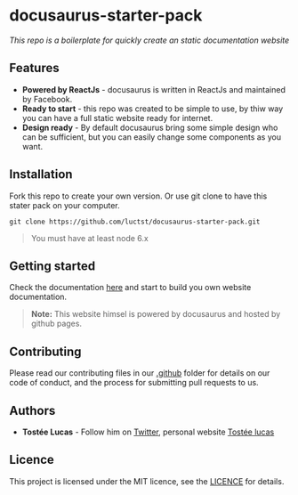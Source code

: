 # docusaurus-starter-pack
*This repo is a boilerplate for quickly create an static documentation website*


## Features
- **Powered by ReactJs** - docusaurus is written in ReactJs and maintained by Facebook.
- **Ready to start** - this repo was created to be simple to use, by thiw way you can have a full static website ready for internet.
- **Design ready** - By default docusaurus bring some simple design who can be sufficient, but you can easily change some components as you want.


## Installation
Fork this repo to create your own version. Or use git clone to have this stater pack on your computer.

` git clone https://github.com/luctst/docusaurus-starter-pack.git `
> You must have at least node 6.x

## Getting started
Check the documentation [here](https://luctst.github.io/docusaurus-starter-pack/) and start to build you own website documentation.
> **Note:** This website himsel is powered by docusaurus and hosted by github pages.


## Contributing
Please read our contributing files in our [.github](https://github.com/luctst/docusaurus-starter-pack/tree/master/.github) folder for details on our code of conduct, and the process for submitting pull requests to us.


## Authors
- **Tostée Lucas** - Follow him on [Twitter](https://twitter.com/ltostee), personal website [Tostée lucas](https://www.lucas-tostee.com)


## Licence
This project is licensed under the MIT licence, see the [LICENCE](https://github.com/luctst/docusaurus-starter-pack/blob/master/LICENSE) for details.